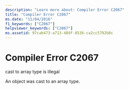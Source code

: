 ```yaml
---
description: "Learn more about: Compiler Error C2067"
title: "Compiler Error C2067"
ms.date: "11/04/2016"
f1_keywords: ["C2067"]
helpviewer_keywords: ["C2067"]
ms.assetid: 97cab473-a713-489f-8536-ca2cc5792b8c
---
```

# Compiler Error C2067

cast to array type is illegal

An object was cast to an array type.
